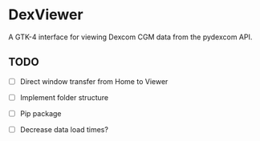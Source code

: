 # DexViewer
A GTK-4 interface for viewing Dexcom CGM data from the pydexcom API.

## TODO
- [ ] Direct window transfer from Home to Viewer
- [ ] Implement folder structure
- [ ] Pip package
- [ ] Decrease data load times?

